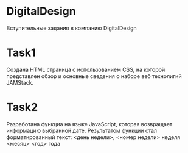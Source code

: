 # DigitalDesign
Вступительные задания в компанию DigitalDesign

# Task1
Создана HTML страница с использованием CSS, на которой представлен обзор и основные сведения о наборе веб технолигий JAMStack. 
# Task2
Разработана функциа на языке JavaScript, которая возвращает информацию выбранной дате.
Результатом функции стал форматированный текст:
&lt;день недели&gt;, &lt;номер недели&gt; неделя &lt;месяц&gt; &lt;год&gt; года
